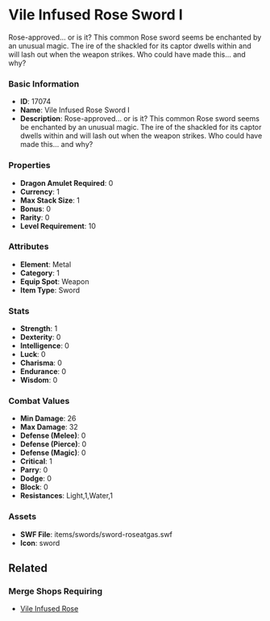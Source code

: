# Vile Infused Rose Sword I

Rose-approved... or is it? This common Rose sword seems be enchanted by an unusual magic. The ire of the shackled for its captor dwells within and will lash out when the weapon strikes. Who could have made this... and why?

### Basic Information

- **ID**: 17074
- **Name**: Vile Infused Rose Sword I
- **Description**: Rose-approved... or is it? This common Rose sword seems be enchanted by an unusual magic. The ire of the shackled for its captor dwells within and will lash out when the weapon strikes. Who could have made this... and why?

### Properties

- **Dragon Amulet Required**: 0
- **Currency**: 1
- **Max Stack Size**: 1
- **Bonus**: 0
- **Rarity**: 0
- **Level Requirement**: 10

### Attributes

- **Element**: Metal
- **Category**: 1
- **Equip Spot**: Weapon
- **Item Type**: Sword

### Stats

- **Strength**: 1
- **Dexterity**: 0
- **Intelligence**: 0
- **Luck**: 0
- **Charisma**: 0
- **Endurance**: 0
- **Wisdom**: 0

### Combat Values

- **Min Damage**: 26
- **Max Damage**: 32
- **Defense (Melee)**: 0
- **Defense (Pierce)**: 0
- **Defense (Magic)**: 0
- **Critical**: 1
- **Parry**: 0
- **Dodge**: 0
- **Block**: 0
- **Resistances**: Light,1,Water,1

### Assets

- **SWF File**: items/swords/sword-roseatgas.swf
- **Icon**: sword

## Related

### Merge Shops Requiring

- [Vile Infused Rose](../merge-shops/265-vile-infused-rose.md)

